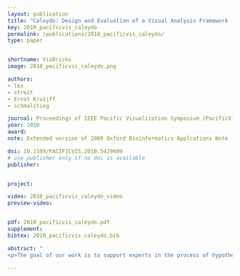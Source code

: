 ```yaml
---
layout: publication
title: "Caleydo: Design and Evaluation of a Visual Analysis Framework for Gene Expression Data in its Biological Context"
key: 2010_pacificvis_caleydo
permalink: /publications/2010_pacificvis_caleydo/
type: paper


shortname: VisBricks
image: 2010_pacificvis_caleydo.png

authors:
- lex
- streit
- Ernst Kruijff
- schmalstieg

journal: Proceedings of IEEE Pacific Visualization Symposium (PacificVis '10), pp. 57-64
year: 2010
award: 
note: Extended version of 2009 Oxford Bioinformatics Applcations Note 

doi: 10.1109/PACIFICVIS.2010.5429609
# use publisher only if no doi is available
publisher: 


project:

video: 2010_pacificvis_caleydo_video
preview-video:


pdf: 2010_pacificvis_caleydo.pdf
supplement:
bibtex: 2010_pacificvis_caleydo.bib

abstract: "
<p>The goal of our work is to support experts in the process of hypotheses generation concerning the roles of genes in diseases. For a deeper understanding of the complex interdependencies between genes, it is important to bring gene expressions (measurements) into context with pathways. Pathways, which are models of biological processes, are available in online databases. In these databases, large networks are decomposed into small sub-graphs for better manageability. This simplification results in a loss of context, as pathways are interconnected and genes can occur in multiple instances scattered over the network. Our main goal is therefore to present all relevant information, i.e., gene expressions, the relations between expression and pathways and between multiple pathways in a simple, yet effective way. To achieve this we employ two different multiple-view approaches. Traditional multiple views are used for large datasets or highly interactive visualizations, while a 2.5D technique is employed to support a seamless navigation of multiple pathways which simultaneously links to the expression of the  contained genes. This approach facilitates the understanding of the interconnection of pathways, and enables a non-distracting relation to gene expression data. We evaluated Caleydo with a group of users from the life science community. Users were asked to perform three tasks: pathway exploration, gene expression analysis and information comparison with and without visual links, which had to be conducted in four different conditions. Evaluation results show that the system can improve the process of understanding the complex network of pathways and the individual effects of gene expression regulation considerably. Especially the quality of the available contextual information and the spatial organization was rated good for the presented 2.5D setup.</p>"

---
```


